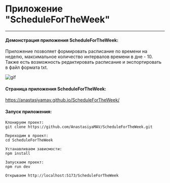 # Приложение "ScheduleForTheWeek"

---

#### Демонстрация приложения ScheduleForTheWeek:

Приложение позволяет формировать расписание по времени на неделю, максимальное количество интервалов времени в дне - 10. Также есть возможность редактировать расписание и экспортировать в файл формата txt.

![gif](https://github.com/AnastasiyaMAV/ScheduleForTheWeek/blob/main/src/assets/ScheduleForTheWeek.gif)

#### Страница приложения ScheduleForTheWeek:

https://anastasiyamav.github.io/ScheduleForTheWeek/

#### Запуск приложения:

```
Клонируем проект:
git clone https://github.com/AnastasiyaMAV/ScheduleForTheWeek.git

Переходим в проект:
cd ScheduleForTheWeek

Устанавливаем зависмости:
npm install

Запускаем проект:
npm run dev

Открываем http://localhost:5173/ScheduleForTheWeek
```
